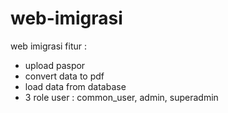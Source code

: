 # web-imigrasi
web imigrasi
fitur :
- upload paspor
- convert data to pdf
- load data from database
- 3 role user : common_user, admin, superadmin
